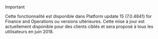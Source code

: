 > [!IMPORTANT]
> Cette fonctionnalité est disponible dans Platform update 15 (7.0.4841) for Finance and Operations ou versions ultérieures. Cette mise à jour est actuellement disponible pour des clients ciblés et sera proposé à tous les utilisateurs en juin 2018.
